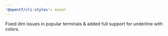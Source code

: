 ```yaml
---
'@opentf/cli-styles': minor
---
```


Fixed dim issues in popular terminals & added full support for underline with colors.
